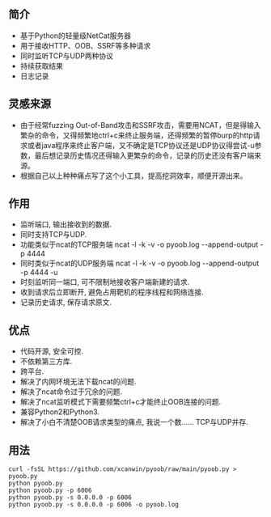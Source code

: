 ## 简介

- 基于Python的轻量级NetCat服务器
- 用于接收HTTP、OOB、SSRF等多种请求
- 同时监听TCP与UDP两种协议
- 持续获取结果
- 日志记录

## 灵感来源

- 由于经常fuzzing Out-of-Band攻击和SSRF攻击，需要用NCAT，但是得输入繁杂的命令，又得频繁地ctrl+c来终止服务端，还得频繁的暂停burp的http请求或者java程序来终止客户端，又不确定是TCP协议还是UDP协议得尝试-u参数，最后想记录历史情况还得输入更繁杂的命令，记录的历史还没有客户端来源。
- 根据自己以上种种痛点写了这个小工具，提高挖洞效率，顺便开源出来。

## 作用

- 监听端口, 输出接收到的数据.
- 同时支持TCP与UDP.
- 功能类似于ncat的TCP服务端 ncat -l -k -v -o pyoob.log --append-output -p 4444
- 同时类似于ncat的UDP服务端 ncat -l -k -v -o pyoob.log --append-output -p 4444 -u
- 时刻监听同一端口, 可不限制地接收客户端新建的请求.
- 收到请求后立即断开, 避免占用靶机的程序线程和网络连接.
- 记录历史请求, 保存请求原文.

## 优点

- 代码开源, 安全可控.
- 不依赖第三方库.
- 跨平台.
- 解决了内网环境无法下载ncat的问题.
- 解决了ncat命令过于冗余的问题.
- 解决了ncat监听模式下需要频繁ctrl+c才能终止OOB连接的问题.
- 兼容Python2和Python3.
- 解决了小白不清楚OOB请求类型的痛点, 我说一个数...... TCP与UDP并存.

## 用法

```
curl -fsSL https://github.com/xcanwin/pyoob/raw/main/pyoob.py > pyoob.py
python pyoob.py
python pyoob.py -p 6006
python pyoob.py -s 0.0.0.0 -p 6006
python pyoob.py -s 0.0.0.0 -p 6006 -o pyoob.log
```
